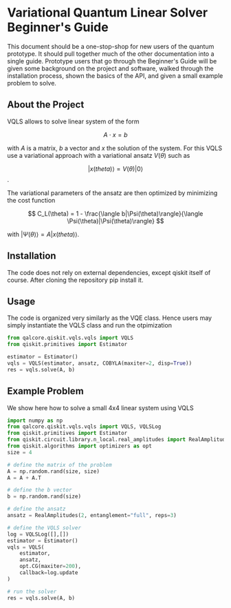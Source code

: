 # Variational Quantum Linear Solver Beginner's Guide

This document should be a one-stop-shop for new users of the quantum prototype. It should pull together much of the other documentation into a single guide. Prototype users that go through the Beginner's Guide will be given some background on the project and software, walked through the installation process, shown the basics of the API, and given a small example problem to solve.

## About the Project

VQLS allows to solve linear system of the form 

$$ A \cdot x = b $$

with $A$ is a matrix, $b$ a vector and $x$ the solution of the system. For this VQLS use a variational approach with a variational ansatz $V(\theta)$ such as 


$$|x(theta)\rangle = V(\theta)|0\rangle$$. 


The variational parameters of the ansatz are then optimized by minimizing the cost function 

$$ C_L(\theta) = 1 - \frac{\langle b|\Psi(\theta)\rangle}{\langle \Psi(\theta)|\Psi(\theta)\rangle} $$

with $|\Psi(\theta)\rangle = A|x(theta)\rangle$. 

## Installation
The code does not rely on external dependencies, except qiskit itself of course. After cloning the repository pip install it.

## Usage
The code is organized very similarly as the VQE class. Hence users may simply instantiate the VQLS class and run the otpimization

```python
from qalcore.qiskit.vqls.vqls import VQLS
from qiskit.primitives import Estimator 

estimator = Estimator()
vqls = VQLS(estimator, ansatz, COBYLA(maxiter=2, disp=True))
res = vqls.solve(A, b)

```

## Example Problem
We show here how to solve a small 4x4 linear system using VQLS

```python
import numpy as np
from qalcore.qiskit.vqls.vqls import VQLS, VQLSLog
from qiskit.primitives import Estimator 
from qiskit.circuit.library.n_local.real_amplitudes import RealAmplitudes
from qiskit.algorithms import optimizers as opt
size = 4

# define the matrix of the problem
A = np.random.rand(size, size)
A = A + A.T

# define the b vector
b = np.random.rand(size)

# define the ansatz
ansatz = RealAmplitudes(2, entanglement="full", reps=3)

# define the VQLS solver
log = VQLSLog([],[])
estimator = Estimator()
vqls = VQLS(
    estimator,
    ansatz,
    opt.CG(maxiter=200),
    callback=log.update 
)

# run the solver
res = vqls.solve(A, b)

```


